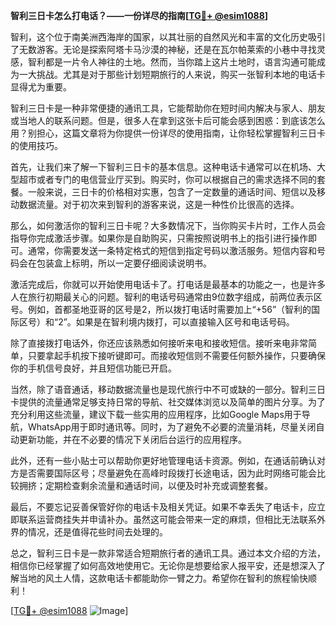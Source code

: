 **智利三日卡怎么打电话？——一份详尽的指南[[TG💪+ @esim1088](https://t.me/s/esim1088)]**

智利，这个位于南美洲西海岸的国家，以其壮丽的自然风光和丰富的文化历史吸引了无数游客。无论是探索阿塔卡马沙漠的神秘，还是在瓦尔帕莱索的小巷中寻找灵感，智利都是一片令人神往的土地。然而，当你踏上这片土地时，语言沟通可能成为一大挑战。尤其是对于那些计划短期旅行的人来说，购买一张智利本地的电话卡显得尤为重要。

智利三日卡是一种非常便捷的通讯工具，它能帮助你在短时间内解决与家人、朋友或当地人的联系问题。但是，很多人在拿到这张卡后可能会感到困惑：到底该怎么用？别担心，这篇文章将为你提供一份详尽的使用指南，让你轻松掌握智利三日卡的使用技巧。

首先，让我们来了解一下智利三日卡的基本信息。这种电话卡通常可以在机场、大型超市或者专门的电信营业厅买到。购买时，你可以根据自己的需求选择不同的套餐。一般来说，三日卡的价格相对实惠，包含了一定数量的通话时间、短信以及移动数据流量。对于初次来到智利的游客来说，这是一种性价比很高的选择。

那么，如何激活你的智利三日卡呢？大多数情况下，当你购买卡片时，工作人员会指导你完成激活步骤。如果你是自助购买，只需按照说明书上的指引进行操作即可。通常，你需要发送一条特定格式的短信到指定号码以激活服务。短信内容和号码会在包装盒上标明，所以一定要仔细阅读说明书。

激活完成后，你就可以开始使用电话卡了。打电话是最基本的功能之一，也是许多人在旅行初期最关心的问题。智利的电话号码通常由9位数字组成，前两位表示区号。例如，首都圣地亚哥的区号是2，所以拨打电话时需要加上“+56”（智利的国际区号）和“2”。如果是在智利境内拨打，可以直接输入区号和电话号码。

除了直接拨打电话外，你还应该熟悉如何接听来电和接收短信。接听来电非常简单，只要拿起手机按下接听键即可。而接收短信则不需要任何额外操作，只要确保你的手机信号良好，并且短信功能已开启。

当然，除了语音通话，移动数据流量也是现代旅行中不可或缺的一部分。智利三日卡提供的流量通常足够支持日常的导航、社交媒体浏览以及简单的图片分享。为了充分利用这些流量，建议下载一些实用的应用程序，比如Google Maps用于导航，WhatsApp用于即时通讯等。同时，为了避免不必要的流量消耗，尽量关闭自动更新功能，并在不必要的情况下关闭后台运行的应用程序。

此外，还有一些小贴士可以帮助你更好地管理电话卡资源。例如，在通话前确认对方是否需要国际区号；尽量避免在高峰时段拨打长途电话，因为此时网络可能会比较拥挤；定期检查剩余流量和通话时间，以便及时补充或调整套餐。

最后，不要忘记妥善保管好你的电话卡及相关凭证。如果不幸丢失了电话卡，应立即联系运营商挂失并申请补办。虽然这可能会带来一定的麻烦，但相比无法联系外界的情况，还是值得花些时间去处理的。

总之，智利三日卡是一款非常适合短期旅行者的通讯工具。通过本文介绍的方法，相信你已经掌握了如何高效地使用它。无论你是想要给家人报平安，还是想深入了解当地的风土人情，这款电话卡都能助你一臂之力。希望你在智利的旅程愉快顺利！

[[TG💪+ @esim1088](https://t.me/s/esim1088) ![Image](https://i.postimg.cc/4NQfJmqS/Snipaste-2025-05-13-00-14-12.png)]
